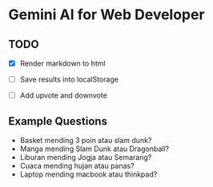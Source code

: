 # Gemini AI for Web Developer

## TODO
- [x] Render markdown to html
- [ ] Save results into localStorage
- [ ] Add upvote and downvote


## Example Questions

- Basket mending 3 poin atau slam dunk?
- Manga mending Slam Dunk atau Dragonball?
- Liburan mending Jogja atau Semarang?
- Cuaca mending hujan atau panas?
- Laptop mending macbook atau thinkpad?